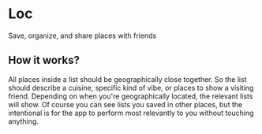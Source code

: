 # Loc
Save, organize, and share places with friends

## How it works? 
All places inside a list should be geographically close together. So the list should describe a cuisine, specific kind of vibe, or places to show a visiting friend. Depending on when you're geographically located, the relevant lists will show. Of course you can see lists you saved in other places, but the intentional is for the app to perform most relevantly to you without touching anything. 
